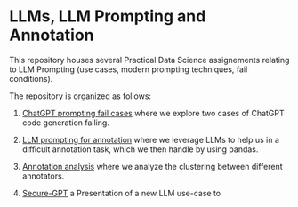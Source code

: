 # LLMs, LLM Prompting and Annotation

This repository houses several Practical Data Science assignements relating to LLM Prompting (use cases, modern prompting techniques, fail conditions).

The repository is organized as follows:

1. [ChatGPT prompting fail cases](chatgpt/chatgpt-python-prompt.ipynb) where we explore two cases of ChatGPT code generation failing.

2. [LLM prompting for annotation](annotation/annotation.ipynb) where we leverage LLMs to help us in a difficult annotation task, which we then handle by using pandas.

3. [Annotation analysis](ann_stats/ann_stats.ipynb) where we analyze the clustering between different annotators.

4. [Secure-GPT](secure-gpt/SecureGPT_HW4.pptx) a Presentation of a new LLM use-case to 